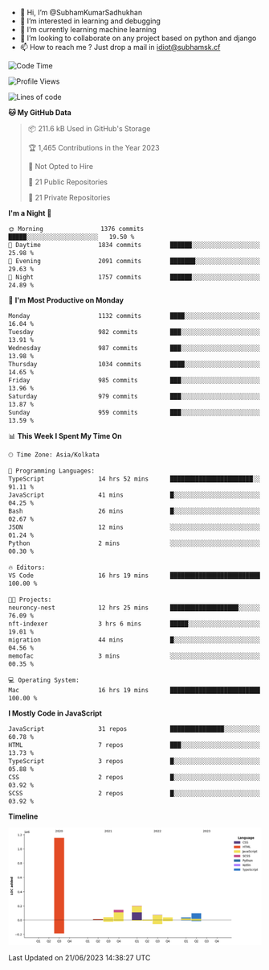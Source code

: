 - 👋 Hi, I’m @SubhamKumarSadhukhan
- 👀 I’m interested in learning and debugging
- 🌱 I’m currently learning machine learning
- 💞️ I’m looking to collaborate on any project based on python and django
- 📫 How to reach me ?
      Just drop a mail in idiot@subhamsk.cf

<!---
SubhamKumarSadhukhan/SubhamKumarSadhukhan is a ✨ special ✨ repository because its `README.md` (this file) appears on your GitHub profile.
You can click the Preview link to take a look at your changes.
--->


<!--START_SECTION:waka-->
![Code Time](http://img.shields.io/badge/Code%20Time-1%2C247%20hrs%2012%20mins-blue)

![Profile Views](http://img.shields.io/badge/Profile%20Views-11-blue)

![Lines of code](https://img.shields.io/badge/From%20Hello%20World%20I%27ve%20Written-1.8%20million%20lines%20of%20code-blue)

**🐱 My GitHub Data** 

> 📦 211.6 kB Used in GitHub's Storage 
 > 
> 🏆 1,465 Contributions in the Year 2023
 > 
> 🚫 Not Opted to Hire
 > 
> 📜 21 Public Repositories 
 > 
> 🔑 21 Private Repositories 
 > 
**I'm a Night 🦉** 

```text
🌞 Morning                1376 commits        █████░░░░░░░░░░░░░░░░░░░░   19.50 % 
🌆 Daytime                1834 commits        ██████░░░░░░░░░░░░░░░░░░░   25.98 % 
🌃 Evening                2091 commits        ███████░░░░░░░░░░░░░░░░░░   29.63 % 
🌙 Night                  1757 commits        ██████░░░░░░░░░░░░░░░░░░░   24.89 % 
```
📅 **I'm Most Productive on Monday** 

```text
Monday                   1132 commits        ████░░░░░░░░░░░░░░░░░░░░░   16.04 % 
Tuesday                  982 commits         ███░░░░░░░░░░░░░░░░░░░░░░   13.91 % 
Wednesday                987 commits         ███░░░░░░░░░░░░░░░░░░░░░░   13.98 % 
Thursday                 1034 commits        ████░░░░░░░░░░░░░░░░░░░░░   14.65 % 
Friday                   985 commits         ███░░░░░░░░░░░░░░░░░░░░░░   13.96 % 
Saturday                 979 commits         ███░░░░░░░░░░░░░░░░░░░░░░   13.87 % 
Sunday                   959 commits         ███░░░░░░░░░░░░░░░░░░░░░░   13.59 % 
```


📊 **This Week I Spent My Time On** 

```text
🕑︎ Time Zone: Asia/Kolkata

💬 Programming Languages: 
TypeScript               14 hrs 52 mins      ███████████████████████░░   91.11 % 
JavaScript               41 mins             █░░░░░░░░░░░░░░░░░░░░░░░░   04.25 % 
Bash                     26 mins             █░░░░░░░░░░░░░░░░░░░░░░░░   02.67 % 
JSON                     12 mins             ░░░░░░░░░░░░░░░░░░░░░░░░░   01.24 % 
Python                   2 mins              ░░░░░░░░░░░░░░░░░░░░░░░░░   00.30 % 

🔥 Editors: 
VS Code                  16 hrs 19 mins      █████████████████████████   100.00 % 

🐱‍💻 Projects: 
neuroncy-nest            12 hrs 25 mins      ███████████████████░░░░░░   76.09 % 
nft-indexer              3 hrs 6 mins        █████░░░░░░░░░░░░░░░░░░░░   19.01 % 
migration                44 mins             █░░░░░░░░░░░░░░░░░░░░░░░░   04.56 % 
memofac                  3 mins              ░░░░░░░░░░░░░░░░░░░░░░░░░   00.35 % 

💻 Operating System: 
Mac                      16 hrs 19 mins      █████████████████████████   100.00 % 
```

**I Mostly Code in JavaScript** 

```text
JavaScript               31 repos            ███████████████░░░░░░░░░░   60.78 % 
HTML                     7 repos             ███░░░░░░░░░░░░░░░░░░░░░░   13.73 % 
TypeScript               3 repos             █░░░░░░░░░░░░░░░░░░░░░░░░   05.88 % 
CSS                      2 repos             █░░░░░░░░░░░░░░░░░░░░░░░░   03.92 % 
SCSS                     2 repos             █░░░░░░░░░░░░░░░░░░░░░░░░   03.92 % 
```



**Timeline**

![Lines of Code chart](https://raw.githubusercontent.com/SubhamKumarSadhukhan/SubhamKumarSadhukhan/main/assets/bar_graph.png)


 Last Updated on 21/06/2023 14:38:27 UTC
<!--END_SECTION:waka-->
